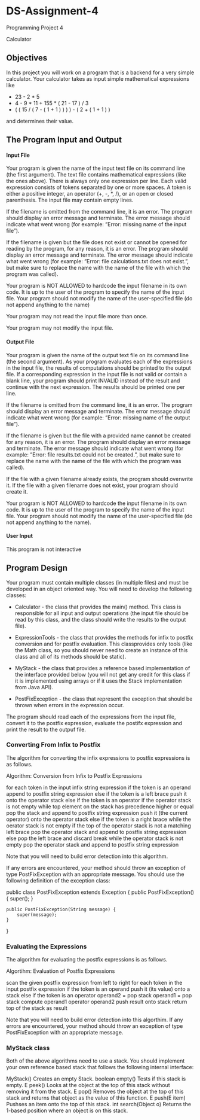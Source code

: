 # DS-Assignment-4

Programming Project 4

Calculator

## Objectives

In this project you will work on a program that is a backend for a very simple calculator. Your calculator takes as input simple mathematical expressions like
	
  * 23 - 2 * 5
  * 4 - 9 * 11 + 155 * ( 21 - 17 ) / 3
  * ( ( 15 / ( 7 - ( 1 + 1 ) ) ) ) - ( 2 + ( 1 + 1 ) )

and determines their value. 

## The Program Input and Output

#### Input File

Your program is given the name of the input text file on its command line (the first argument). The text file contains mathematical expressions (like the ones above). There is always only one expression per line. Each valid expression consists of tokens separated by one or more spaces. A token is either a positive integer, an operator (+, -, *, /), or an open or closed parenthesis. The input file may contain empty lines. 

If the filename is omitted from the command line, it is an error. The program should display an error message and terminate. The error message should indicate what went wrong (for example: ”Error: missing name of the input file”).

If the filename is given but the file does not exist or cannot be opened for reading by the program, for any reason, it is an error. The program should display an error message and terminate. The error message should indicate what went wrong (for example: ”Error: file calculations.txt does not exist.”, but make sure to replace the name with the name of the file with which the program was called).

Your program is NOT ALLOWED to hardcode the input filename in its own code. It is up to the user of the program to specify the name of the input file. Your program should not modify the name of the user-specified file (do not append anything to the name)

Your program may not read the input file more than once.

Your program may not modify the input file.

#### Output File

Your program is given the name of the output text file on its command line (the second argument). As your program evaluates each of the expressions in the input file, the results of computations should be printed to the output file. If a corresponding expression in the input file is not valid or contain a blank line, your program should print INVALID instead of the result and continue with the next expression. The results should be printed one per line.

If the filename is omitted from the command line, it is an error. The program should display an error message and terminate. The error message should indicate what went wrong (for example: ”Error: missing name of the output file”).

If the filename is given but the file with a provided name cannot be created for any reason, it is an error. The program should display an error message and terminate. The error message should indicate what went wrong (for example: ”Error: file results.txt could not be created.”, but make sure to replace the name with the name of the file with which the program was called).

If the file with a given filename already exists, the program should overwrite it. If the file with a given filename does not exist, your program should create it.

Your program is NOT ALLOWED to hardcode the input filename in its own code. It is up to the user of the program to specify the name of the input file. Your program should not modify the name of the user-specified file (do not append anything to the name).

#### User Input

This program is not interactive 

## Program Design

Your program must contain multiple classes (in multiple files) and must be developed in an object oriented way. You will need to develop the following classes:

  * Calculator - the class that provides the main() method. This class is responsible for all input and output operations (the input file should be read by this class, and the class should write the results to the output file).

  * ExpressionTools - the class that provides the methods for infix to postfix conversion and for postfix evaluation. This classprovides only tools (like the Math class, so you should never need to create an instance of this class and all of its methods should be static).

  * MyStack - the class that provides a reference based implementation of the interface provided below (you will not get any credit for this class if it is implemented using arrays or if it uses the Stack implementation from Java API).

  * PostFixException - the class that represent the exception that should be thrown when errors in the expression occur.

The program should read each of the expressions from the input file, convert it to the postfix expression, evaluate the postifx expression and print the result to the outpuf file. 

### Converting From Infix to Postfix

The algorithm for converting the infix expressions to postfix expressions is as follows.

Algorithm: Conversion from Infix to Postfix Expressions

  for each token in the input infix string expression
  	if the token is an operand
  		append to postfix string expression
  	else if the token is a left brace
  		push it onto the operator stack
  	else if the token is an operator
  		if the operator stack is not empty
  			while top element on the stack has precedence higher or equal
  				pop the stack and append to postfix string expression
  		push it (the current operator) onto the operator stack
  	else if the token is a right brace
  		while the oerator stack is not empty
  			if the top of the operator stack is not a matching left brace
  				pop the operator stack and append to postfix string expression
  			else
  				pop the left brace and discard
  				break
  while the operator stack is not empty
  	pop the operator stack and append to postfix string expression

Note that you will need to build error detection into this algorithm.

If any errors are encountered, your method should throw an exception of type PostFixException with an appropriate message. You should use the following definition of the exception class:

public class PostFixException extends Exception {
	public PostFixException() {
		super();
	}

	public PostFixException(String message) {
		super(message);
	}
}

### Evaluating the Expressions

The algorithm for evaluating the postfix expressions is as follows.

Algortihm: Evaluation of Postfix Expressions

  scan the given postfix expression from left to right
  for each token in the input postfix expression
  	if the token is an operand
  		push it (its value) onto a stack
  	else if the token is an operator
  		operand2 = pop stack
  		operand1 = pop stack
  		compute operand1 operator operand2
  		push result onto stack
  return top of the stack as result

Note that you will need to build error detection into this algorthim. If any errors are encountered, your method should throw an exception of type PostFixException with an appropriate message. 

### MyStack class

Both of the above algorithms need to use a stack. You should implement your own reference based stack that follows the following internal interface:

MyStack() Creates an empty Stack.
boolean empty() Tests if this stack is empty.
E    peek() Looks at the object at the top of this stack without removing it from the stack.
E    pop() Removes the object at the top of this stack and returns that object as the value of this function.
E    push(E item) Pushses an item onto the top of this stack.
int    search(Object o) Returns the 1-based position where an object is on this stack.     

